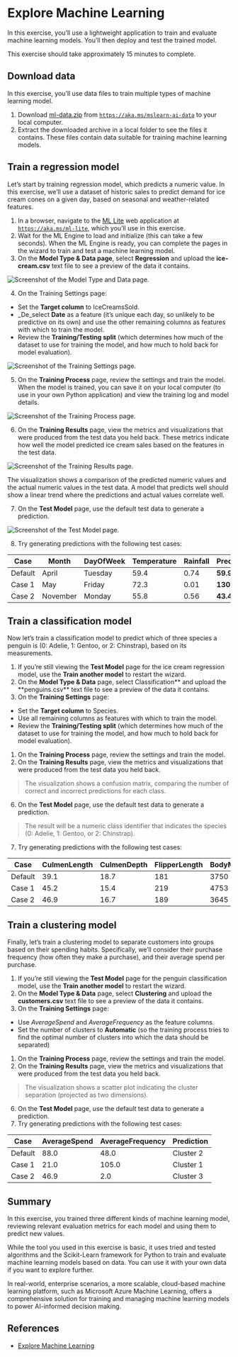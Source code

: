 # Explore Machine Learning

In this exercise, you’ll use a lightweight application to train and evaluate machine learning models. You’ll then deploy and test the trained model.

This exercise should take approximately 15 minutes to complete.

## Download data

In this exercise, you’ll use data files to train multiple types of machine learning model.

1. Download [ml-data.zip](https://aka.ms/mslearn-ai-data) from [`https://aka.ms/mslearn-ai-data`](https://aka.ms/mslearn-ai-data) to your local computer.
1. Extract the downloaded archive in a local folder to see the files it contains. These files contain data suitable for training machine learning models.

## Train a regression model

Let’s start by training regression model, which predicts a numeric value. In this exercise, we’ll use a dataset of historic sales to predict demand for ice cream cones on a given day, based on seasonal and weather-related features.

1. In a browser, navigate to the [ML Lite](https://aka.ms/ml-lite) web application at [`https://aka.ms/ml-lite`](https://aka.ms/ml-lite), which you’ll use in this exercise.
1. Wait for the ML Engine to load and initialize (this can take a few seconds). When the ML Engine is ready, you can complete the pages in the wizard to train and test a machine learning model.
1. On the **Model Type & Data page**, select **Regression** and upload the **ice-cream.csv** text file to see a preview of the data it contains.

![Screenshot of the Model Type and Data page.](./assets/img/01.png)

4. On the Training Settings page:

- Set the **Target column** to IceCreamsSold.
- \_De_select **Date** as a feature (it’s unique each day, so unlikely to be predictive on its own) and use the other remaining columns as features with which to train the model.
- Review the **Training/Testing split** (which determines how much of the dataset to use for training the model, and how much to hold back for model evaluation).

![Screenshot of the Training Settings page.](./assets/img/02.png)

5. On the **Training Process** page, review the settings and train the model. When the model is trained, you can save it on your local computer (to use in your own Python application) and view the training log and model details.

![Screenshot of the Training Process page.](./assets/img/03.png)

6. On the **Training Results** page, view the metrics and visualizations that were produced from the test data you held back. These metrics indicate how well the model predicted ice cream sales based on the features in the test data.

![Screenshot of the Training Results page.](./assets/img/04.png)

The visualization shows a comparison of the predicted numeric values and the actual numeric values in the test data. A model that predicts well should show a linear trend where the predictions and actual values correlate well.

7. On the **Test Model** page, use the default test data to generate a prediction.

![Screenshot of the Test Model page.](./assets/img/05.png)

8. Try generating predictions with the following test cases:

| Case    | Month    | DayOfWeek | Temperature | Rainfall | Prediction |
| ------- | -------- | --------- | ----------- | -------- | ---------- |
| Default | April    | Tuesday   | 59.4        | 0.74     | **59.98**  |
| Case 1  | May      | Friday    | 72.3        | 0.01     | **130.91** |
| Case 2  | November | Monday    | 55.8        | 0.56     | **43.44**  |

## Train a classification model

Now let’s train a classification model to predict which of three species a penguin is (0: Adelie, 1: Gentoo, or 2: Chinstrap), based on its measurements.

1. If you’re still viewing the **Test Model** page for the ice cream regression model, use the **Train another model** to restart the wizard.
1. On the **Model Type & Data** page, select Classification** and upload the **penguins.csv\*\* text file to see a preview of the data it contains.
1. On the **Training Settings** page:

- Set the **Target column** to Species.
- Use all remaining columns as features with which to train the model.
- Review the **Training/Testing split** (which determines how much of the dataset to use for training the model, and how much to hold back for model evaluation).

1. On the **Training Process** page, review the settings and train the model.
1. On the **Training Results** page, view the metrics and visualizations that were produced from the test data you held back.

> The visualization shows a confusion matrix, comparing the number of correct and incorrect predictions for each class.

6. On the **Test Model** page, use the default test data to generate a prediction.

> The result will be a numeric class identifier that indicates the species (0: Adelie, 1: Gentoo, or 2: Chinstrap).

7. Try generating predictions with the following test cases:

| Case    | CulmenLength | CulmenDepth | FlipperLength | BodyMass | Prediction |
| ------- | ------------ | ----------- | ------------- | -------- | ---------- |
| Default | 39.1         | 18.7        | 181           | 3750     | **0**      |
| Case 1  | 45.2         | 15.4        | 219           | 4753     | **1**      |
| Case 2  | 46.9         | 16.7        | 189           | 3645     | **2**      |

## Train a clustering model

Finally, let’s train a clustering model to separate customers into groups based on their spending habits. Specifically, we’ll consider their purchase frequency (how often they make a purchase), and their average spend per purchase.

1. If you’re still viewing the **Test Model** page for the penguin classification model, use the **Train another model** to restart the wizard.
1. On the **Model Type & Data** page, select **Clustering** and upload the **customers.csv** text file to see a preview of the data it contains.
1. On the **Training Settings** page:

- Use _AverageSpend_ and _AverageFrequency_ as the feature columns.
- Set the number of clusters to **Automatic** (so the training process tries to find the optimal number of clusters into which the data should be separated)

1. On the **Training Process** page, review the settings and train the model.
1. On the **Training Results** page, view the metrics and visualizations that were produced from the test data you held back.

> The visualization shows a scatter plot indicating the cluster separation (projected as two dimensions).

6. On the **Test Model** page, use the default test data to generate a prediction.
7. Try generating predictions with the following test cases:

| Case    | AverageSpend | AverageFrequency | Prediction |
| ------- | ------------ | ---------------- | ---------- |
| Default | 88.0         | 48.0             | Cluster 2  |
| Case 1  | 21.0         | 105.0            | Cluster 1  |
| Case 2  | 46.9         | 2.0              | Cluster 3  |

## Summary

In this exercise, you trained three different kinds of machine learning model, reviewing relevant evaluation metrics for each model and using them to predict new values.

While the tool you used in this exercise is basic, it uses tried and tested algorithms and the Scikit-Learn framework for Python to train and evaluate machine learning models based on data. You can use it with your own data if you want to explore further.

In real-world, enterprise scenarios, a more scalable, cloud-based machine learning platform, such as Microsoft Azure Machine Learning, offers a comprehensive solution for training and managing machine learning models to power AI-informed decision making.

## References

- [Explore Machine Learning](https://microsoftlearning.github.io/mslearn-ai-concepts/Instructions/exercises/01-machine-learning.html)

